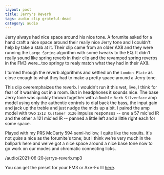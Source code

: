 ```yaml
---
layout: post
title: Jerry's Reverb
tags: audio clip grateful-dead
category: audio
---
```


Jerry always had nice space around his nice tone. A forumite asked for a hand craft a nice space around their really nice Jerry tone and I couldn't help by take a stab at it. Their clip came from an older AX8 and they were running the `Large Spring` algorithm with some tweaks to the EQ. It didn't really sound like spring reverb in their clip and the revamped spring reverbs in the FM3 were...too springy to realy match what they had in their AX8.

I turned through the reverb algorithms and settled on the `London Plate` as close enough to what they had to make a pretty space around a Jerry tone.

This clip overemphaizes the reverb. I wouldn't run it this wet, live, I think for fear of it washing out in a room. But in headphones it sounds nice. The base Jerry tone was quickly thrown together with a `Double Verb Silverface` amp model using only the authentic controls to dial back the bass, the input gain and jack up the treble and just nudge the mids up a bit. I paired the amp model with two `1x12 Customer D120` impulse responses -- one a 57 mic'ed IR and the other a 121 mic'ed IR -- panned a little left and a little right each for some space.

Played with my PRS McCarty 594 semi-hollow, I quite like the results. It's not _quite_ a nice as the forumite's tone; but I think we're very much in the ballpark here and we've got a nice space around a nice base tone now to go work on our modes and chromatic connecting licks.

/audio/2021-06-20-jerrys-reverb.mp3

You can get the preset for your FM3 or Axe-Fx III [here](https://axechange.fractalaudio.com/detail.php?preset=8975).

